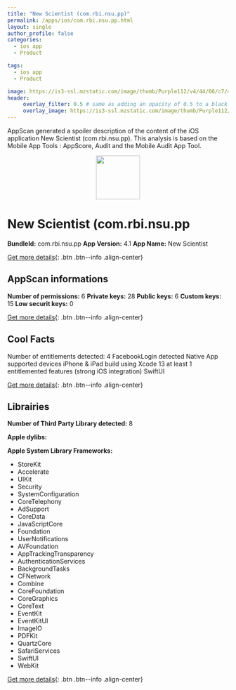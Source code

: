 ```yaml
---
title: "New Scientist (com.rbi.nsu.pp)"
permalink: /apps/ios/com.rbi.nsu.pp.html
layout: single
author_profile: false
categories: 
  - ios app 
  - Product 

tags: 
  - ios app 
  - Product 

image: https://is3-ssl.mzstatic.com/image/thumb/Purple112/v4/44/66/c7/4466c775-e602-4fc0-531e-004c41cc5897/AppIcon-1x_U007emarketing-0-7-0-85-220.png/512x512bb.jpg
header: 
     overlay_filter: 0.5 # same as adding an opacity of 0.5 to a black background
     overlay_image: https://is3-ssl.mzstatic.com/image/thumb/Purple112/v4/44/66/c7/4466c775-e602-4fc0-531e-004c41cc5897/AppIcon-1x_U007emarketing-0-7-0-85-220.png/512x512bb.jpg
---
```

AppScan generated a spoiler description of the content of the iOS application New Scientist (com.rbi.nsu.pp). This analysis is based on the Mobile App Tools : AppScore, Audit and the Mobile Audit App Tool.

  
  
<div style="text-align: center;"><img src="https://is3-ssl.mzstatic.com/image/thumb/Purple112/v4/44/66/c7/4466c775-e602-4fc0-531e-004c41cc5897/AppIcon-1x_U007emarketing-0-7-0-85-220.png/512x512bb.jpg" width="100" height="100"></div>  
  
# New Scientist (com.rbi.nsu.pp

**BundleId:** com.rbi.nsu.pp
**App Version:** 4.1
**App Name:** New Scientist


[Get more details](/pricing.html){: .btn .btn--info .align-center}  
  
## AppScan informations 

**Number of permissions:** 6
**Private keys:** 28
**Public keys:** 6
**Custom keys:** 15
**Low securit keys:** 0
  
[Get more details](/pricing.html){: .btn .btn--info .align-center}

## Cool Facts

Number of entitlements detected: 4
FacebookLogin detected
Native App
supported devices iPhone & iPad
build using Xcode 13
at least 1 entitlemented features (strong iOS integration)
SwiftUI
  
[Get more details](/pricing.html){: .btn .btn--info .align-center}

## Librairies 
**Number of Third Party Library detected:** 8

**Apple dylibs:**


**Apple System Library Frameworks:**
- StoreKit
- Accelerate
- UIKit
- Security
- SystemConfiguration
- CoreTelephony
- AdSupport
- CoreData
- JavaScriptCore
- Foundation
- UserNotifications
- AVFoundation
- AppTrackingTransparency
- AuthenticationServices
- BackgroundTasks
- CFNetwork
- Combine
- CoreFoundation
- CoreGraphics
- CoreText
- EventKit
- EventKitUI
- ImageIO
- PDFKit
- QuartzCore
- SafariServices
- SwiftUI
- WebKit


  
[Get more details](/pricing.html){: .btn .btn--info .align-center}

